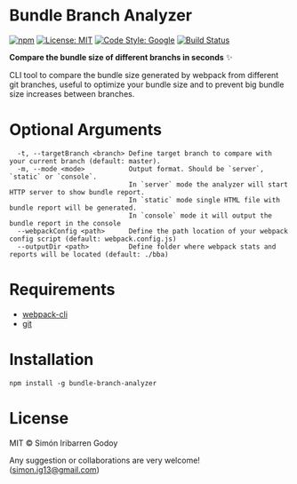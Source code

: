 # Bundle Branch Analyzer

[![npm](https://img.shields.io/npm/v/bundle-branch-analyzer.svg?maxAge=2592000)](https://www.npmjs.com/package/bundle-branch-analyzer)
[![License: MIT](https://img.shields.io/badge/License-MIT-blue.svg)](https://opensource.org/licenses/MIT) [![Code Style: Google](https://img.shields.io/badge/code%20style-google-blueviolet.svg)](https://github.com/google/gts)
[![Build Status](https://travis-ci.org/Simonig/bundle-branch-analyzer.svg?branch=master)](https://travis-ci.org/Simonig/bundle-branch-analyzer)

**Compare the bundle size of different branchs in seconds** ✨

CLI tool to compare the bundle size generated by webpack from different git branches, useful to optimize your bundle size and to prevent big bundle size increases between branches.

# Optional Arguments

```
  -t, --targetBranch <branch> Define target branch to compare with your current branch (default: master).
  -m, --mode <mode>           Output format. Should be `server`, `static` or `console`.
                              In `server` mode the analyzer will start HTTP server to show bundle report.
                              In `static` mode single HTML file with bundle report will be generated.
                              In `console` mode it will output the bundle report in the console
  --webpackConfig <path>      Define the path location of your webpack config script (default: webpack.config.js)
  --outputDir <path>          Define folder where webpack stats and reports will be located (default: ./bba)
```


# Requirements
- [webpack-cli](https://github.com/webpack/webpack-cli)
- [git](https://git-scm.com/)


# Installation
```shell
npm install -g bundle-branch-analyzer
```

# License

MIT © Simón Iribarren Godoy

Any suggestion or collaborations are very welcome! (simon.ig13@gmail.com)